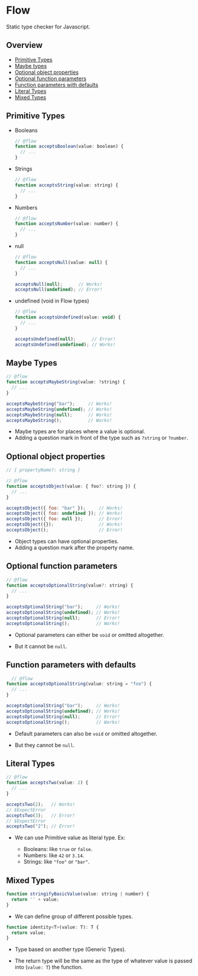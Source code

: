 # Flow
Static type checker for Javascript.

## Overview

* [Primitive Types](#primitive-types)
* [Maybe types](#maybe-types)
* [Optional object properties](#optional-object-properties)
* [Optional function parameters](#optional-function-parameters)
* [Function parameters with defaults](#function-parameters-with-defaults)
* [Literal Types](#literal-types)
* [Mixed Types](#mixed-types)

## Primitive Types

* Booleans

  ```javascript
  // @flow
  function acceptsBoolean(value: boolean) {
    // ...
  }
  ```

* Strings

  ```javascript
  // @flow
  function acceptsString(value: string) {
    // ...
  }
  ```

* Numbers

  ```javascript
  // @flow
  function acceptsNumber(value: number) {
    // ...
  }
  ```

* null
  ```javascript
  // @flow
  function acceptsNull(value: null) {
    // ...
  }

  acceptsNull(null);      // Works!
  acceptsNull(undefined); // Error!
  ```

* undefined (void in Flow types)

  ```javascript
  // @flow
  function acceptsUndefined(value: void) {
    // ...
  }

  acceptsUndefined(null);      // Error!
  acceptsUndefined(undefined); // Works!
  ```

## Maybe Types

  ```javascript
  // @flow
  function acceptsMaybeString(value: ?string) {
    // ...
  }

  acceptsMaybeString("bar");     // Works!
  acceptsMaybeString(undefined); // Works!
  acceptsMaybeString(null);      // Works!
  acceptsMaybeString();          // Works!
  ```

  * Maybe types are for places where a value is optional.
  * Adding a question mark in front of the type such as `?string` or `?number`.

## Optional object properties

  ```javascript
  // { propertyName?: string }

  // @flow
  function acceptsObject(value: { foo?: string }) {
    // ...
  }

  acceptsObject({ foo: "bar" });     // Works!
  acceptsObject({ foo: undefined }); // Works!
  acceptsObject({ foo: null });      // Error!
  acceptsObject({});                 // Works!
  acceptsObject();                   // Error!
  ```

  * Object types can have optional properties.
  * Adding a question mark after the property name.

  ## Optional function parameters

  ```javascript
  // @flow
  function acceptsOptionalString(value?: string) {
    // ...
  }

  acceptsOptionalString("bar");     // Works!
  acceptsOptionalString(undefined); // Works!
  acceptsOptionalString(null);      // Error!
  acceptsOptionalString();          // Works!
  ```

  * Optional parameters can either be `void` or omitted altogether.

  * But it cannot be `null`.

## Function parameters with defaults

```javascript
  // @flow
function acceptsOptionalString(value: string = "foo") {
  // ...
}

acceptsOptionalString("bar");     // Works!
acceptsOptionalString(undefined); // Works!
acceptsOptionalString(null);      // Error!
acceptsOptionalString();          // Works!
```

* Default parameters can also be `void` or omitted altogether.

* But they cannot be `null`.

## Literal Types

```javascript
// @flow
function acceptsTwo(value: 2) {
  // ...
}

acceptsTwo(2);   // Works!
// $ExpectError
acceptsTwo(3);   // Error!
// $ExpectError
acceptsTwo("2"); // Error!
```

* We can use Primitive value as literal type. Ex:

  * Booleans: like `true` or `false`.
  * Numbers: like `42` or `3.14`.
  * Strings: like `"foo"` or `"bar"`.

## Mixed Types

```javascript
function stringifyBasicValue(value: string | number) {
  return '' + value;
}
```

* We can define group of different possible types.

```javascript
function identity<T>(value: T): T {
  return value;
}
```

* Type based on another type (Generic Types).

* The return type will be the same as the type of whatever value is passed into (`value: T`) the function.
